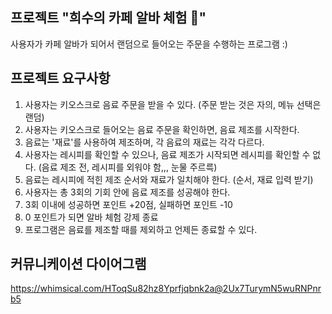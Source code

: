 ## 프로젝트 "희수의 카페 알바 체험 🤯"
사용자가 카페 알바가 되어서 랜덤으로 들어오는 주문을 수행하는 프로그램 :)
## 프로젝트 요구사항
1. 사용자는 키오스크로 음료 주문을 받을 수 있다. (주문 받는 것은 자의, 메뉴 선택은 랜덤)
2. 사용자는 키오스크로 들어오는 음료 주문을 확인하면, 음료 제조를 시작한다.
3. 음료는 '재료'를 사용하여 제조하며, 각 음료의 재료는 각각 다르다.
4. 사용자는 레시피를 확인할 수 있으나, 음료 제조가 시작되면 레시피를 확인할 수 없다. (음료 제조 전, 레시피를 외워야 함,,, 눈물 주르륵)
5. 음료는 레시피에 적힌 제조 순서와 재료가 일치해야 한다. (순서, 재료 입력 받기)
6. 사용자는 총 3회의 기회 안에 음료 제조를 성공해야 한다.
7. 3회 이내에 성공하면 포인트 +20점, 실패하면 포인트 -10
8. 0 포인트가 되면 알바 체험 강제 종료
9. 프로그램은 음료를 제조할 때를 제외하고 언제든 종료할 수 있다.
 
## 커뮤니케이션 다이어그램
https://whimsical.com/HToqSu82hz8Yprfjqbnk2a@2Ux7TurymN5wuRNPnrb5
